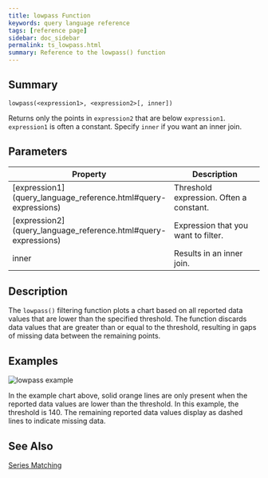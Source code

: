 ```yaml
---
title: lowpass Function
keywords: query language reference
tags: [reference page]
sidebar: doc_sidebar
permalink: ts_lowpass.html
summary: Reference to the lowpass() function
---
```

## Summary
```
lowpass(<expression1>, <expression2>[, inner])
```
Returns only the points in `expression2` that are below `expression1`. `expression1` is often a constant. Specify `inner` if you want an inner join.


## Parameters
<table>
<tbody>
<thead>
<tr><th width="20%">Property</th><th width="80%">Description</th></tr>
</thead>
<tr>
<td markdown="span"> [expression1](query_language_reference.html#query-expressions)</td>
<td>Threshold expression. Often a constant. </td></tr>
<tr>
<td markdown="span"> [expression2](query_language_reference.html#query-expressions)</td>
<td>Expression that you want to filter.</td>
</tr>
<tr>
<td>inner</td>
<td>Results in an inner join. </td>
</tr>
</tbody>
</table>

## Description

The `lowpass()` filtering function plots a chart based on all reported data values that are lower than the specified threshold. The function discards data values that are  greater than or equal to the threshold, resulting in gaps of missing data between the remaining points.

## Examples

![lowpass example](images/lowpass.png)

In the example chart above, solid orange lines are only present when the reported data values are lower than the threshold. In this example, the threshold is 140. The remaining reported data values display as dashed lines to indicate missing data.


## See Also

[Series Matching](query_language_series_matching.html)
